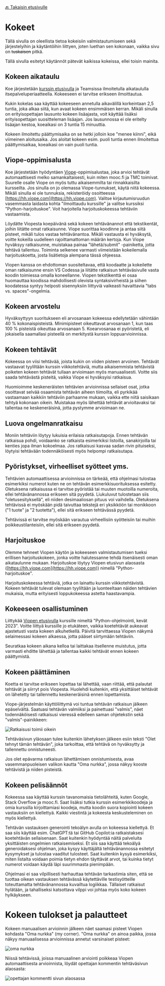 [🔙 Takaisin etusivulle](./)

# Kokeet

Tällä sivulla on oleellista tietoa kokeisiin valmistautumiseen sekä järjestelyihin ja käytäntöihin liittyen, joten luethan sen kokonaan, vaikka sivu on ~~tuskaisen~~ pitkä.

Tällä sivulla esitetyt käytännöt pätevät kaikissa kokeissa, ellei toisin mainita.


## Kokeen aikataulu

Koe järjestetään [kurssin etusivulla](./) ja Teamsissa ilmoitetulla aikataululla itsepalveluperiaatteella. Kokeeseen ei tarvitse erikseen ilmoittautua.

Kukin kokelas saa käyttää kokeeseen annetulla aikavälillä korkeintaan 2,5 tuntia, joka alkaa siitä, kun avaat kokeen ensimmäisen kerran. Mikäli sinulla on erityisopettajan lausunto kokeen lisäajasta, voit käyttää lisäksi erityisopettajan suositteleman lisäajan. Jos lausunnossa ei ole eritelty lisäajan kestoa, koeaikasi on 3 tuntia 15 minuuttia.

Kokeen ilmoitettu päättymisaika on se hetki jolloin koe "menee kiinni", eikä viimeinen aloitusaika. Jos aloitat kokeen esim. puoli tuntia ennen ilmoitettua päättymisaikaa, koeaikasi on vain puoli tuntia.


## Viope-oppimisalusta

Koe järjestetään hyödyntäen [Viope](https://hh.viope.com/)-oppimisalustaa, joka arvioi tehtävät automaattisesti melko samankaltaisesti, kuin miten mooc.fi ja TMC toimivat. Suurelle osalle Viope on myös tuttu aikaisemmilta tai rinnakkaisilta kursseilta. Jos sinulla on jo olemassa Viope-tunnukset, käytä niitä kokeessa. Mikäli sinulla ei ole tunnuksia, rekisteröidy osoitteessa [https://hh.viope.com](https://hh.viope.com). Valitse kirjautumisruudun vasemmasta laidasta kohta "ilmoittaudu kurssille" ja valitse kurssiksi "Python-harjoituskoe". Voit harjoitella harjoituskokeessa tehtäviin vastaamista.

Löydätte Viopesta koepäivänä sekä kokeen tehtävänannot että tekstikentät, joihin liitätte omat ratkaisunne. Viope suorittaa koodinne ja antaa siitä pisteet, mikäli tulos vastaa tehtävänantoa. Mikäli vastausta ei hyväksytä, voitte kokeilla uudelleen rajoittamattoman määrän kertoja. Kun Viope hyväksyy ratkaisunne, muistakaa painaa "lähetä/submit" -painiketta, jotta tehtävä tallentuu. Toiminta selkenee varmasti viimeistään kokeilemalla harjoituskoetta, josta lisätietoja alempana tässä ohjeessa.

Viopen kanssa on ehdottoman suositeltavaa, että koodaatte ja kokeilette oman ratkaisunne ensin VS Codessa ja liitätte ratkaisun tehtäväsivulle vasta koodin toimiessa omalla koneellanne. Viopen tekstikenttä ei osaa huomauttaa koodissa mahdollisesti olevista syntaksivirheistä ja siihen koodatessa syntyy helposti sisennyksiin liittyviä vaikeasti havaittavia "tabs vs. spaces"-ongelmia.


## Kokeen arvostelu

Hyväksyttyyn suoritukseen eli arvosanaan kokeessa edellytetään vähintään 40 % kokonaispisteistä. Minimipisteet oikeuttavat arvosanaan 1, kun taas 100 % pisteistä oikeuttaa arvosanaan 5. Koearvosanaa ei pyöristetä, eli jokaisella saamallasi pisteellä on merkitystä kurssin loppuarvioinnissa.


## Kokeen tehtävät

Kokeessa on viisi tehtävää, joista kukin on viiden pisteen arvoinen. Tehtävät vastaavat tyyliltään kurssin viikkotehtäviä, mutta aikaisemmista tehtävistä poiketen kokeen tehtävät tullaan arvioimaan myös manuaalisesti. Voitte siis saada tehtävästä pisteitä, vaikka Viope ei hyväksyisi ratkaisua.

Huomioimme keskeneräisten tehtävien arvioinnissa sellaiset osat, jotka osoittavat selvää osaamista tehtävän aiheen tiimoilta, eli pyrkikää vastaamaan kaikkiin tehtäviin parhaanne mukaan, vaikka ette niitä saisikaan tehtyä kokonaan oikein. Muistakaa myös lähettää tehtävät arvioitavaksi tai tallentaa ne keskeneräisinä, jotta pystymme arvioimaan ne.


## Luova ongelmanratkaisu

Moniin tehtäviin löytyy lukuisia erilaisia ratkaisutapoja. Ennen tehtävän ratkaisua pohdi, voidaanko se ratkaista esimerkiksi listoilla, sanakirjoilla tai kenties jopa ilman kokoelmaa. Jos ratkaisusi kasvaa sadan rivin pituiseksi, löytyisi tehtävään todennäköisesti myös helpompi ratkaisutapa.


## Pyöristykset, virheelliset syötteet yms.

Tehtävien automaattisessa arvioinnissa on tärkeää, että ohjelmasi tulostaa esimerkiksi numerot kuten ne on tehtävän esimerkkisuorituksessa esitetty. Oletuksena ratkaisussa ei tarvitse pyöristää tai muuten muotoilla numeroita, ellei tehtävänannossa erikseen sitä pyydetä. Liukuluvut tulostetaan siis "oletusesityksellä", eli niiden desimaaliosan pituus voi vaihdella. Oletuksena tehtävissä ei myöskään pidä taivuttaa tekstejä eri yksikköön tai monikkoon ("1 tuote" ja "2 tuotetta"), ellei sitä erikseen tehtävässä pyydetä.

Tehtävissä ei tarvitse myöskään varautua virheellisiin syötteisiin tai muihin poikkeustilanteisiin, ellei sitä erikseen pyydetä.


## Harjoituskoe

Olemme tehneet Viopen käytön ja kokeeseen valmistautumisen tueksi erillisen harjoituskokeen, jonka voitte halutessanne tehdä itsenäisesti oman aikataulunne mukaan. Harjoituskoe löytyy Viopen etusivun alaosasta ([https://hh.viope.com](https://hh.viope.com)) nimellä "Python-harjoituskoe".

Harjoituskokeessa tehtäviä, jotka on lainattu kurssin viikkotehtävistä. Kokeen tehtävät tulevat olemaan tyyliltään ja luonteeltaan näiden tehtävien mukaisia, mutta erityisesti loppukokeessa astetta haastavampia.


## Kokeeseen osallistuminen

Liittykää [Viopen etusivulla](https://hh.viope.com/) kurssille nimeltä "Python-ohjelmointi, kevät 2023". Voitte liittyä kurssille jo etukäteen, vaikka koetehtävät aukeavat ajastetusti vasta kokeen alkuhetkellä. Päivitä tarvittaessa Viopen näkymä selaimessasi kokeen alkaessa, jotta pääset siirtymään tehtäviin.

Seuratkaa kokeen aikana kelloa tai laittakaa itsellenne muistutus, jotta varmasti ehditte lähettää ja tallentaa kaikki tehtävät ennen kokeen päättymistä.


## Kokeen päättäminen

Koetta ei tarvitse erikseen lopettaa tai lähettää, vaan riittää, että palautat tehtävät ja siirryt pois Viopesta. Huolehdi kuitenkin, että yksittäiset tehtävät on lähetetty tai tallennettu keskeneräisinä ennen lopettamista.

Viope-järjestelmän käyttöliittymä voi tuntua tehtävän ratkaisun jälkeen epäselvältä. Saatuasi tehtävän valmiiksi ja painettuasi "valmis", näet todennäköisesti ratkaisusi vieressä edelleen saman ohjetekstin sekä "valmis"-painikkeen:

![Ratkaisusi toimii oikein](./img/ratkaisusi-toimii-oikein.jpg)

 Tehtäväsivun yläosaan tulee kuitenkin lähetyksen jälkeen esiin teksti "Olet tehnyt tämän tehtävän", joka tarkoittaa, että tehtävä on hyväksytty ja tallennettu onnistuneesti.

Jos olet epävarma ratkaisun lähettämisen onnistumisesta, avaa vasemmanpuoleisen valikon kautta "Oma nurkka", jossa näkyy kooste tehtävistä ja niiden pisteistä.


## Kokeen pelisäännöt

Kokeessa saa käyttää kurssin tavanomaisia tietolähteitä, kuten Google, Stack Overflow ja mooc.fi. Saat lisäksi tutkia kurssin esimerkkikoodeja ja omia kurssilla kirjoittamiasi koodeja, mutta koodin suora kopiointi kokeen vastauksiin on kiellettyä. Kaikki viestintä ja kokeesta keskusteleminen on myös kiellettyä.

Tehtävän vastauksen generointi tekoälyn avulla on kokeessa kiellettyä. Et saa siis käyttää esim. ChatGPT:tä tai GitHub Copilot:ia ratkaistaksesi koetehtävän sellaisenaan. Saat kuitenkin hyödyntää näitä palveluita yksittäisten ongelmien ratkaisemiseksi. Et siis saa käyttää tekoälyä generoidaksesi ohjelman, joka kysyy käyttäjältä tehtävänannossa esitetyt kysymykset ja tulostaa vaaditut tulosteet. Saat kuitenkin kysyä esimerkiksi, miten listalta voidaan poimia tietyn ehdon täyttävät arvot, tai kuinka tietyt numerot voidaan käydä läpi suurimmasta pienimpään.

Ohjelmasi ei saa vilpillisesti harhauttaa tehtävän tarkastimia siten, että se tuottaa oikean vastauksen tehtävässä käytettäville testisyötteille toteuttamatta tehtävänannossa kuvailtua logiikkaa. Tällaiset ratkaisut hylätään, ja tahalliseksi katsottava vilppi voi johtaa myös koko kokeen hylkäykseen.


# Kokeen tulokset ja palautteet

Kokeen manuaalisen arvioinnin jälkeen näet saamasi pisteet Viopen kohdasta "Oma nurkka" (my corner). "Oma nurkka" on ainoa paikka, jossa näkyy manuaalisessa arvioinnissa annetut varsinaiset pisteet:

![oma nurkka](./img/oma-nurkka.png)

Niissä tehtävissä, joissa manuaalinen arviointi poikkeaa Viopen automaattisesta arvioinnista, löydät opettajan kommentin tehtäväsivun alaosasta:

![opettajan kommentti sivun alaosassa](./img/opettajan-kommentti.png)

<script src="scripts.js"></script>

<style type="text/css">
#content img {
    max-width: 400px;
    display: block;
    margin: 0 auto;
    border: solid silver 1px;
    padding: 1px;
}
</style>